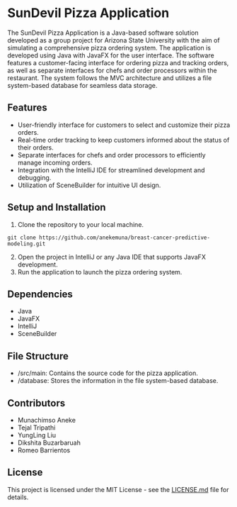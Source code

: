 # SunDevil Pizza Application

The SunDevil Pizza Application is a Java-based software solution developed as a group project for Arizona State University with the aim of simulating a comprehensive pizza ordering system. The application is developed using Java with JavaFX for the user interface. The software features a customer-facing interface for ordering pizza and tracking orders, as well as separate interfaces for chefs and order processors within the restaurant. The system follows the MVC architecture and utilizes a file system-based database for seamless data storage.

## Features

- User-friendly interface for customers to select and customize their pizza orders.
- Real-time order tracking to keep customers informed about the status of their orders.
- Separate interfaces for chefs and order processors to efficiently manage incoming orders.
- Integration with the IntelliJ IDE for streamlined development and debugging.
- Utilization of SceneBuilder for intuitive UI design.

## Setup and Installation

1. Clone the repository to your local machine.
  ```
  git clone https://github.com/anekemuna/breast-cancer-predictive-modeling.git
  ```
2. Open the project in IntelliJ or any Java IDE that supports JavaFX development.
3. Run the application to launch the pizza ordering system.

## Dependencies

- Java
- JavaFX
- IntelliJ
- SceneBuilder

## File Structure

- /src/main: Contains the source code for the pizza application.
- /database: Stores the information in the file system-based database.

## Contributors

- Munachimso Aneke
- Tejal Tripathi
- YungLing Liu
- Dikshita Buzarbaruah
- Romeo Barrientos

## License

This project is licensed under the MIT License - see the [LICENSE.md](LICENSE.md) file for details.
